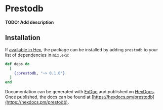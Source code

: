 # Prestodb

**TODO: Add description**

## Installation

If [available in Hex](https://hex.pm/docs/publish), the package can be installed
by adding `prestodb` to your list of dependencies in `mix.exs`:

```elixir
def deps do
  [
    {:prestodb, "~> 0.1.0"}
  ]
end
```

Documentation can be generated with [ExDoc](https://github.com/elixir-lang/ex_doc)
and published on [HexDocs](https://hexdocs.pm). Once published, the docs can
be found at [https://hexdocs.pm/prestodb](https://hexdocs.pm/prestodb).


